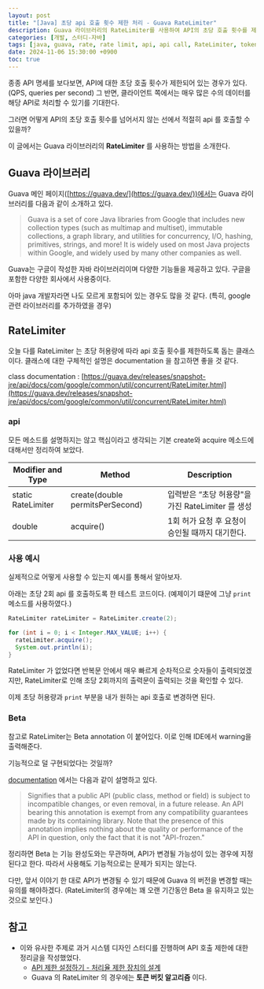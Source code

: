 ```yaml
---
layout: post
title: "[Java] 초당 api 호출 횟수 제한 처리 - Guava RateLimiter"
description: Guava 라이브러리의 RateLimiter를 사용하여 API의 초당 호출 횟수를 제한하는 방법을 소개합니다. RateLimiter는 설정된 초당 허용량에 따라 API 호출을 조절하여 과도한 요청을 방지합니다. 이 글에서는 RateLimiter의 기본 메소드인 create와 acquire를 설명하고, 초당 2회의 API 호출을 구현한 예시 코드를 제공합니다. 또한, RateLimiter는 Beta 상태로, 향후 변경 가능성이 있음을 안내합니다.
categories: [개발, 스터디-자바]
tags: [java, guava, rate, rate limit, api, api call, RateLimiter, token bucket]
date: 2024-11-06 15:30:00 +0900
toc: true
---
```


종종 API 명세를 보다보면, API에 대한 초당 호출 횟수가 제한되어 있는 경우가 있다. (QPS, queries per second)
그 반면, 클라이언트 쪽에서는 매우 많은 수의 데이터를 해당 API로 처리할 수 있기를 기대한다.

그러면 어떻게 API의 초당 호출 횟수를 넘어서지 않는 선에서 적절히 api 를 호출할 수 있을까?

이 글에서는 Guava 라이브러리의 **RateLimiter** 를 사용하는 방법을 소개한다.

## Guava 라이브러리

Guava 메인 페이지([https://guava.dev/](https://guava.dev/))에서는 Guava 라이브러리를 다음과 같이 소개하고 있다.

> Guava is a set of core Java libraries from Google that includes new collection types (such as multimap and multiset), immutable collections, a graph library, and utilities for concurrency, I/O, hashing, primitives, strings, and more! It is widely used on most Java projects within Google, and widely used by many other companies as well.

Guava는 구글이 작성한 자바 라이브러리이며 다양한 기능들을 제공하고 있다. 구글을 포함한 다양한 회사에서 사용중이다.

아마 java 개발자라면 나도 모르게 포함되어 있는 경우도 많을 것 같다. (특히, google 관련 라이브러리를 추가하였을 경우)

## RateLimiter

오늘 다를 RateLimiter 는 초당 허용량에 따라 api 호출 횟수를 제한하도록 돕는 클래스이다. 클래스에 대한 구체적인 설명은 documentation 을 참고하면 좋을 것 같다.

class documentation : [https://guava.dev/releases/snapshot-jre/api/docs/com/google/common/util/concurrent/RateLimiter.html](https://guava.dev/releases/snapshot-jre/api/docs/com/google/common/util/concurrent/RateLimiter.html)

### api

모든 메소드를 설명하지는 않고 핵심이라고 생각되는 기본 create와 acquire 메소드에 대해서만 정리하여 보았다.

| Modifier and Type  | Method                           | Description                                       |
| ------------------ | -------------------------------- | ------------------------------------------------- |
| static RateLimiter | create​(double permitsPerSecond) | 입력받은 “초당 허용량"을 가진 RateLimiter 를 생성 |
| double             | acquire()                        | 1회 허가 요청 후 요청이 승인될 때까지 대기한다.   |

### 사용 예시

실제적으로 어떻게 사용할 수 있는지 예시를 통해서 알아보자.

아래는 초당 2회 api 를 호출하도록 한 테스트 코드이다. (예제이기 떄문에 그냥 `print` 메소드를 사용하였다.)

```java
RateLimiter rateLimiter = RateLimiter.create(2);

for (int i = 0; i < Integer.MAX_VALUE; i++) {
  rateLimiter.acquire();
  System.out.println(i);
}
```

RateLimiter 가 없었다면 반복문 안에서 매우 빠르게 순차적으로 숫자들이 출력되었겠지만, RateLimiter로 인해 초당 2회까지의 출력문이 출력되는 것을 확인할 수 있다.

이제 초당 허용량과 `print` 부분을 내가 원하는 api 호출로 변경하면 된다.

### Beta

참고로 RateLimiter는 Beta annotation 이 붙어있다. 이로 인해 IDE에서 warning을 출력해준다.

기능적으로 덜 구현되었다는 것일까?

[documentation](https://guava.dev/releases/snapshot-jre/api/docs/com/google/common/annotations/Beta.html) 에서는 다음과 같이 설명하고 있다.

> Signifies that a public API (public class, method or field) is subject to incompatible changes, or even removal, in a future release. An API bearing this annotation is exempt from any compatibility guarantees made by its containing library. Note that the presence of this annotation implies nothing about the quality or performance of the API in question, only the fact that it is not "API-frozen."

정리하면 Beta 는 기능 완성도와는 무관하며, API가 변경될 가능성이 있는 경우에 지정된다고 한다. 따라서 사용해도 기능적으로는 문제가 되지는 않는다.

다만, 앞서 이야기 한 대로 API가 변경될 수 있기 때문에 Guava 의 버전을 변경할 때는 유의를 해야하겠다. (RateLimiter의 경우에는 꽤 오랜 기간동안 Beta 을 유지하고 있는 것으로 보인다.)

## 참고

- 이와 유사한 주제로 과거 시스템 디자인 스터디를 진행하며 API 호출 제한에 대한 정리글을 작성했었다.
  - [API 제한 설정하기 - 처리율 제한 장치의 설계](https://jonghoonpark.com/2023/05/17/%EC%B2%98%EB%A6%AC%EC%9C%A8-%EC%A0%9C%ED%95%9C-%EC%9E%A5%EC%B9%98-%EC%84%A4%EA%B3%84)
  - Guava 의 RateLimiter 의 경우에는 **토큰 버킷 알고리즘** 이다.
